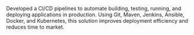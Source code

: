 Developed a CI/CD pipelines to automate building, testing, running, and deploying applications in production. Using Git, Maven, Jenkins, Ansible, Docker, and Kubernetes, this solution improves deployment efficiency and reduces time to market.
